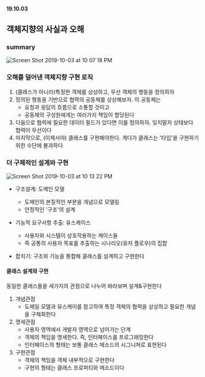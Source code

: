 #### 19.10.03

## 객체지향의 사실과 오해
### summary
![Screen Shot 2019-10-03 at 10 07 18 PM](https://user-images.githubusercontent.com/38183218/66129177-5b857a80-e62a-11e9-8fc5-92d24560f999.png)

### 오해를 덜어낸 객체지향 구현 로직
1. (클래스가 아니라)특정한 객체를 상상하고, 우선 객체의 행동을 정의하자
2. 정의된 행동을 기반으로 협력의 공동체를 상상해보자. 이 공동체는
    - 요청과 응답의 흐름으로 소통할 것이고
    - 공동체의 구성원에게는 여러가지 책임이 할당된다
3. 다음으로 협력에 필요한 데이터 필드가 있다면 이를 정의하자. 잊지말자 상태보다 협력이 우선이다
4. 마지막으로, (이제서야) 클래스를 구현해야한다. 게다가 클래스는 '타입'을 구현하기 위한 수단에 불과하다


### 더 구체적인 설계와 구현
![Screen Shot 2019-10-03 at 10 13 22 PM](https://user-images.githubusercontent.com/38183218/66129549-1a419a80-e62b-11e9-94d6-1703ee594269.png)

- 구조설계: 도메인 모델
    - 도메인의 본질적인 부분을 개념으로 모델링
    - 안정적인 '구조'의 설계

- 기능적 요구사항 추출: 유스케이스
    - 사용자와 시스템이 상호작용하는 케이스들
    - 즉 공통의 사용자 목표를 추출하는 시나리오(유저 플로우)의 집합

- 합치기: 구조와 기능을 통합해 클래스를 설계하고 구현한다

#### 클래스 설계와 구현
동일한 클래스들을 세가지의 관점으로 나누어 바라보며 설계&구현한다

1. 개념관점
    - 도메일 모델과 유스케이를 참고하여 특정 객체의 협력을 상상하고 필요한 개념을 구체화한다
2. 명세관점
    - 사용자 영역에서 개발자 영역으로 넘어가는 단계
    - 객체의 책임을 명세한다. 즉, 인터페이스를 프로그래밍한다
    - 인터페이스의 형태는 보통 클래스 메소드의 시그니쳐로 표현된다
3. 구현관점
    - 객체의 책임을 객체 내부적으로 구현한다
    - 구현의 형태는 클래스 프로퍼티와 메소드이다
